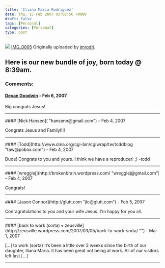 ```yaml
---
title: 'Iliana Maria Rodriguez'
date: Thu, 15 Feb 2007 03:08:56 +0000
draft: false
tags: [Personal]
categories: [Personal]
type: post
---
```


[![](http://farm1.static.flickr.com/178/390755508_85260fb0fe_m.jpg)](http://www.flickr.com/photos/jmrodri/390755508/ "photo sharing")
[IMG\_0005](http://www.flickr.com/photos/jmrodri/390755508/)
Originally uploaded by [jmrodri](http://www.flickr.com/people/jmrodri/).

Here is our new bundle of joy, born today @ 8:39am.
---
### Comments:
#### [Devan Goodwin](http://dgoodwin.dangerouslyinc.com "dgoodwin@dangerouslyinc.com") - <time datetime="2007-02-17 08:34:57">Feb 6, 2007</time>

Big congrats Jesus!
<hr />
#### [Nick Hansen]( "hansenn@gmail.com") - <time datetime="2007-02-15 17:11:39">Feb 4, 2007</time>

Congrats Jesus and Family!!!!
<hr />
#### [Todd](http://www.dma.org/cgi-bin/cgiwrap/tw/toddblog "taw@pobox.com") - <time datetime="2007-02-15 21:05:34">Feb 4, 2007</time>

Dude! Congrats to you and yours. I think we have a reproducer! ;) -todd
<hr />
#### [wregglej](http://brokenbrain.wordpress.com/ "wregglej@gmail.com") - <time datetime="2007-02-15 23:35:58">Feb 4, 2007</time>

Congrats!
<hr />
#### [Jason Connor](http://glutt.com "jlc@glutt.com") - <time datetime="2007-02-16 01:49:18">Feb 5, 2007</time>

Conragratulations to you and your wife Jesus. I'm happy for you all.
<hr />
#### [back to work (sorta) &laquo; zeusville](http://zeusville.wordpress.com/2007/03/05/back-to-work-sorta/ "") - <time datetime="2007-03-05 10:16:51">Mar 1, 2007</time>

\[...\] to work (sorta) It’s been a little over 2 weeks since the birth of our daughter, Iliana Maria. It has been great not being at work. All of our visitors left last \[...\]
<hr />
